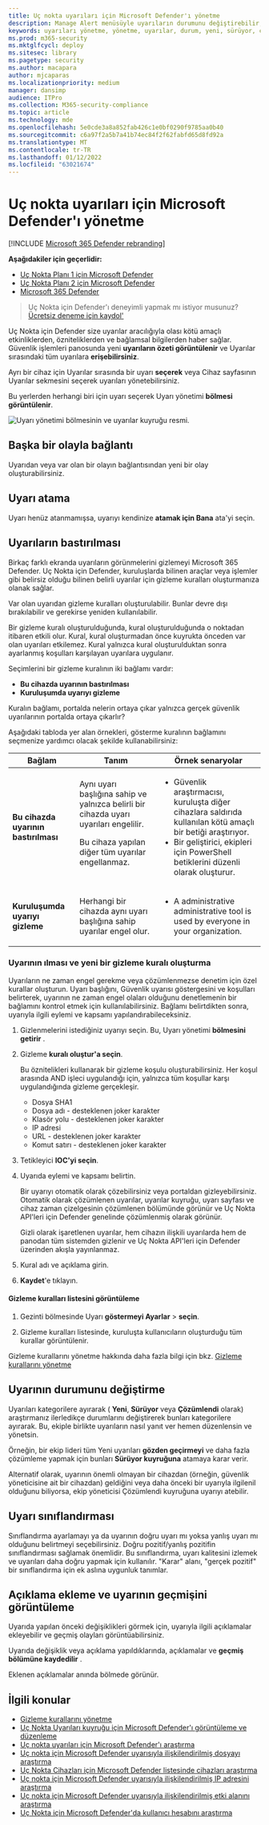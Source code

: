 ```yaml
---
title: Uç nokta uyarıları için Microsoft Defender'ı yönetme
description: Manage Alert menüsüyle uyarıların durumunu değiştirebilir, uyarıları gizlemek, açıklama göndermek ve tek tek uyarılar için değişiklik geçmişini gözden geçirmek için gizleme kuralları oluşturabilirsiniz.
keywords: uyarıları yönetme, yönetme, uyarılar, durum, yeni, sürüyor, çözümlendi, uyarıları çözümleme, gizleme, bastırma, sıkıştırma, kurallar, bağlam, geçmiş, açıklamalar, değişiklikler
ms.prod: m365-security
ms.mktglfcycl: deploy
ms.sitesec: library
ms.pagetype: security
ms.author: macapara
author: mjcaparas
ms.localizationpriority: medium
manager: dansimp
audience: ITPro
ms.collection: M365-security-compliance
ms.topic: article
ms.technology: mde
ms.openlocfilehash: 5e0cde3a8a852fab426c1e0bf0290f9785aa0b40
ms.sourcegitcommit: c6a97f2a5b7a41b74ec84f2f62fabfd65d8fd92a
ms.translationtype: MT
ms.contentlocale: tr-TR
ms.lasthandoff: 01/12/2022
ms.locfileid: "63021674"
---
```

# <a name="manage-microsoft-defender-for-endpoint-alerts"></a>Uç nokta uyarıları için Microsoft Defender'ı yönetme

[!INCLUDE [Microsoft 365 Defender rebranding](../../includes/microsoft-defender.md)]

**Aşağıdakiler için geçerlidir:**
- [Uç Nokta Planı 1 için Microsoft Defender](https://go.microsoft.com/fwlink/p/?linkid=2154037)
- [Uç Nokta Planı 2 için Microsoft Defender](https://go.microsoft.com/fwlink/p/?linkid=2154037)
- [Microsoft 365 Defender](https://go.microsoft.com/fwlink/?linkid=2118804)


> Uç Nokta için Defender'ı deneyimli yapmak mı istiyor musunuz? [Ücretsiz deneme için kaydol'](https://signup.microsoft.com/create-account/signup?products=7f379fee-c4f9-4278-b0a1-e4c8c2fcdf7e&ru=https://aka.ms/MDEp2OpenTrial?ocid=docs-wdatp-managealerts-abovefoldlink)

Uç Nokta için Defender size uyarılar aracılığıyla olası kötü amaçlı etkinliklerden, özniteliklerden ve bağlamsal bilgilerden haber sağlar. Güvenlik işlemleri panosunda yeni **uyarıların özeti görüntülenir** ve Uyarılar sırasındaki tüm uyarılara **erişebilirsiniz**.

Ayrı bir cihaz için Uyarılar sırasında bir uyarı **seçerek** veya Cihaz sayfasının Uyarılar sekmesini seçerek uyarıları  yönetebilirsiniz.

Bu yerlerden herhangi biri için uyarı seçerek Uyarı yönetimi **bölmesi görüntülenir**.

![Uyarı yönetimi bölmesinin ve uyarılar kuyruğu resmi.](images/atp-alerts-selected.png)

## <a name="link-to-another-incident"></a>Başka bir olayla bağlantı

Uyarıdan veya var olan bir olayın bağlantısından yeni bir olay oluşturabilirsiniz.

## <a name="assign-alerts"></a>Uyarı atama

Uyarı henüz atanmamışsa, uyarıyı kendinize **atamak için Bana** ata'yi seçin.

## <a name="suppress-alerts"></a>Uyarıların bastırılması

Birkaç farklı ekranda uyarıların görünmelerini gizlemeyi Microsoft 365 Defender. Uç Nokta için Defender, kuruluşlarda bilinen araçlar veya işlemler gibi belirsiz olduğu bilinen belirli uyarılar için gizleme kuralları oluşturmanıza olanak sağlar.

Var olan uyarıdan gizleme kuralları oluşturulabilir. Bunlar devre dışı bırakılabilir ve gerekirse yeniden kullanılabilir.

Bir gizleme kuralı oluşturulduğunda, kural oluşturulduğunda o noktadan itibaren etkili olur. Kural, kural oluşturmadan önce kuyrukta önceden var olan uyarıları etkilemez. Kural yalnızca kural oluşturulduktan sonra ayarlanmış koşulları karşılayan uyarılara uygulanır.

Seçimlerini bir gizleme kuralının iki bağlamı vardır:

- **Bu cihazda uyarının bastırılması**
- **Kuruluşumda uyarıyı gizleme**

Kuralın bağlamı, portalda nelerin ortaya çıkar yalnızca gerçek güvenlik uyarılarının portalda ortaya çıkarlır?

Aşağıdaki tabloda yer alan örnekleri, gösterme kuralının bağlamını seçmenize yardımcı olacak şekilde kullanabilirsiniz:

|Bağlam|Tanım|Örnek senaryolar|
|---|---|---|
|**Bu cihazda uyarının bastırılması**|Aynı uyarı başlığına sahip ve yalnızca belirli bir cihazda uyarı uyarıları engelilir. <p> Bu cihaza yapılan diğer tüm uyarılar engellanmaz.|<ul><li>Güvenlik araştırmacısı, kuruluşta diğer cihazlara saldırıda kullanılan kötü amaçlı bir betiği araştırıyor.</li><li>Bir geliştirici, ekipleri için PowerShell betiklerini düzenli olarak oluşturur.</li></ul>|
|**Kuruluşumda uyarıyı gizleme**|Herhangi bir cihazda aynı uyarı başlığına sahip uyarılar engel olur.|<ul><li>A administrative administrative tool is used by everyone in your organization.</li></ul>|

### <a name="suppress-an-alert-and-create-a-new-suppression-rule"></a>Uyarının ılması ve yeni bir gizleme kuralı oluşturma

Uyarıların ne zaman engel gerekme veya çözümlenmezse denetim için özel kurallar oluşturun. Uyarı başlığını, Güvenlik uyarısı göstergesini ve koşulları belirterek, uyarının ne zaman engel olaları olduğunu denetlemenin bir bağlamını kontrol etmek için kullanılabilirsiniz. Bağlamı belirtdikten sonra, uyarıyla ilgili eylemi ve kapsamı yapılandırabileceksiniz.

1. Gizlenmelerini istediğiniz uyarıyı seçin. Bu, Uyarı yönetimi **bölmesini getirir** .

2. Gizleme **kuralı oluştur'a seçin**.

    Bu öznitelikleri kullanarak bir gizleme koşulu oluşturabilirsiniz. Her koşul arasında AND işleci uygulandığı için, yalnızca tüm koşullar karşı uygulandığında gizleme gerçekleşir.

    - Dosya SHA1
    - Dosya adı - desteklenen joker karakter
    - Klasör yolu - desteklenen joker karakter
    - IP adresi
    - URL - desteklenen joker karakter
    - Komut satırı - desteklenen joker karakter

3. Tetikleyici **IOC'yi seçin**.

4. Uyarıda eylemi ve kapsamı belirtin.

   Bir uyarıyı otomatik olarak çözebilirsiniz veya portaldan gizleyebilirsiniz. Otomatik olarak çözümlenen uyarılar, uyarılar kuyruğu, uyarı sayfası ve cihaz zaman çizelgesinin çözümlenen bölümünde görünür ve Uç Nokta API'leri için Defender genelinde çözümlenmiş olarak görünür.

   Gizli olarak işaretlenen uyarılar, hem cihazın ilişkili uyarılarda hem de panodan tüm sistemden gizlenir ve Uç Nokta API'leri için Defender üzerinden akışla yayınlanmaz.

5. Kural adı ve açıklama girin.

6. **Kaydet**'e tıklayın.

#### <a name="view-the-list-of-suppression-rules"></a>Gizleme kuralları listesini görüntüleme

1. Gezinti bölmesinde Uyarı **göstermeyi Ayarlar** \> **seçin**.

2. Gizleme kuralları listesinde, kuruluşta kullanıcıların oluşturduğu tüm kurallar görüntülenir.

Gizleme kurallarını yönetme hakkında daha fazla bilgi için bkz. [Gizleme kurallarını yönetme](manage-suppression-rules.md)

## <a name="change-the-status-of-an-alert"></a>Uyarının durumunu değiştirme

Uyarıları kategorilere ayırarak ( **Yeni**, **Sürüyor** veya **Çözümlendi** olarak) araştırmanız ilerledikçe durumlarını değiştirerek bunları kategorilere ayırarak. Bu, ekiple birlikte uyarıların nasıl yanıt ver hemen düzenlensin ve yönetsin.

Örneğin, bir ekip lideri tüm Yeni uyarıları **gözden geçirmeyi** ve daha fazla çözümleme yapmak için bunları **Sürüyor kuyruğuna** atamaya karar verir.

Alternatif olarak, uyarının önemli olmayan bir cihazdan (örneğin, güvenlik yöneticisine ait bir cihazdan) geldiğini veya daha önceki bir uyarıyla ilgilenil olduğunu biliyorsa, ekip yöneticisi Çözümlendi kuyruğuna uyarıyı atebilir.

## <a name="alert-classification"></a>Uyarı sınıflandırması

Sınıflandırma ayarlamayı ya da uyarının doğru uyarı mı yoksa yanlış uyarı mı olduğunu belirtmeyi seçebilirsiniz. Doğru pozitif/yanlış pozitifin sınıflandırması sağlamak önemlidir. Bu sınıflandırma, uyarı kalitesini izlemek ve uyarıları daha doğru yapmak için kullanılır. "Karar" alanı, "gerçek pozitif" bir sınıflandırma için ek aslına uygunluk tanımlar.

## <a name="add-comments-and-view-the-history-of-an-alert"></a>Açıklama ekleme ve uyarının geçmişini görüntüleme

Uyarıda yapılan önceki değişiklikleri görmek için, uyarıyla ilgili açıklamalar ekleyebilir ve geçmiş olayları görüntüabilirsiniz.

Uyarıda değişiklik veya açıklama yapıldıklarında, açıklamalar ve **geçmiş bölümüne kaydedilir** .

Eklenen açıklamalar anında bölmede görünür.

## <a name="related-topics"></a>İlgili konular

- [Gizleme kurallarını yönetme](manage-suppression-rules.md)
- [Uç Nokta Uyarıları kuyruğu için Microsoft Defender'ı görüntüleme ve düzenleme](alerts-queue.md)
- [Uç nokta uyarıları için Microsoft Defender'ı araştırma](investigate-alerts.md)
- [Uç nokta için Microsoft Defender uyarısıyla ilişkilendirilmiş dosyayı araştırma](investigate-files.md)
- [Uç Nokta Cihazları için Microsoft Defender listesinde cihazları araştırma](investigate-machines.md)
- [Uç nokta için Microsoft Defender uyarısıyla ilişkilendirilmiş IP adresini araştırma](investigate-ip.md)
- [Uç nokta için Microsoft Defender uyarısıyla ilişkilendirilmiş etki alanını araştırma](investigate-domain.md)
- [Uç Nokta için Microsoft Defender'da kullanıcı hesabını araştırma](investigate-user.md)
